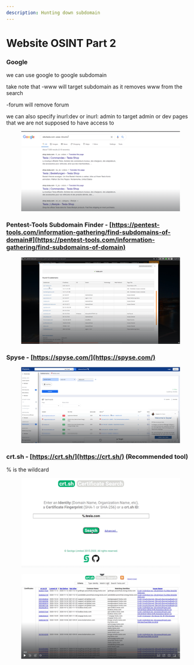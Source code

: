 ```yaml
---
description: Hunting down subdomain
---
```


# Website OSINT Part 2

### Google

we can use google to google subdomain&#x20;

take note that -www will target subdomain as it removes www from the search&#x20;

\-forum will remove forum&#x20;

we can also specify inurl:dev or inurl: admin to target admin or dev pages that we are not supposed to have access to&#x20;

<figure><img src="../../.gitbook/assets/image (109).png" alt=""><figcaption></figcaption></figure>



### Pentest-Tools Subdomain Finder - [https://pentest-tools.com/information-gathering/find-subdomains-of-domain#](https://pentest-tools.com/information-gathering/find-subdomains-of-domain)

<figure><img src="../../.gitbook/assets/image (110).png" alt=""><figcaption></figcaption></figure>

### Spyse - [https://spyse.com/](https://spyse.com/)

<figure><img src="../../.gitbook/assets/image (111).png" alt=""><figcaption></figcaption></figure>

### crt.sh - [https://crt.sh/](https://crt.sh/) (Recommended tool)

% is the wildcard&#x20;

<figure><img src="../../.gitbook/assets/image (112).png" alt=""><figcaption></figcaption></figure>

<figure><img src="../../.gitbook/assets/image (113).png" alt=""><figcaption></figcaption></figure>
